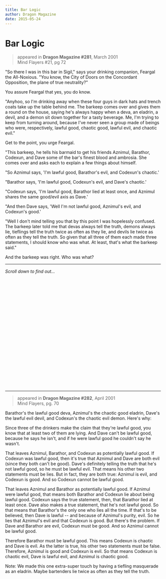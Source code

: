 ```yaml
---
title: Bar Logic
author: Dragon Magazine
date: 2015-05-24
---
```


# Bar Logic

> appeared in **Dragon Magazine #281**, March 2001  
> Mind Flayers #21, pg 72

"So there I was in this bar in Sigil," says your drinking companion,
Feargal the All-Noxious. "You know, the City of Doors on the Concordant
Opposition, the plane of true neutrality?"

You assure Feargal that yes, you do know.

"Anyhoo, so I'm drinking away when these four guys in dark hats and trench
coats take up the table behind me. The barkeep comes over and gives them a
round on the house, saying he's always happy when a deva, an eladrin, a
devil, and a demon sit down together for a tasty beverage. Me, I'm trying
to keep from turning around, because I've never seen a group made of beings
who were, respectively, lawful good, chaotic good, lawful evil, and chaotic
evil."

Get to the point, you urge Feargal.

"This barkeep, he tells his barmaid to get his friends Aznimul, Barathor,
Codexun, and Dave some of the bar's finest blood and ambrosia. She comes
over and asks each to explain a few things about himself.

"So Aznimul says, 'I'm lawful good, Barathor's evil, and Codexun's
chaotic.'

"Barathor says, 'I'm lawful good, Codexun's evil, and Dave's chaotic.'

"Codexun says, 'I'm lawful good, Barathor lied at least once, and Aznimul
shares the same good/evil axis as Dave.'

"And then Dave says, 'Well I'm not lawful good, Aznimul's evil, and
Codexun's good.'

"Well I don't mind telling you that by this point I was hopelessly
confused. The barkeep later told me that devas always tell the truth,
demons always lie, tieflings tell the truth twice as often as they lie, and
devils lie twice as often as they tell the truth. So given that all three
of them each made three statements, I should know who was what. At least,
that's what the barkeep said."

And the barkeep was right. Who was what?

-----

*Scroll down to find out...*

<div class="bigspacer" style="height: 25em;"></div>

-----

> appeared in **Dragon Magazine #282**, April 2001  
> Mind Flayers, pg. 70

Barathor's the lawful good deva, Aznimul's the chaotic good eladrin, Dave's
the lawful evil devil, and Codexun's the chaotic evil demon. Here's why:

Since three of the drinkers make the claim that they're lawful good, you
know that at least two of them are lying. And Dave can't be lawful good,
because he says he isn't, and if he were lawful good he couldn't say he
wasn't.

That leaves Aznimul, Barathor, and Codexun as potentially lawful good. If
Codexun was lawful good, then it's true that Aznimul and Dave are both evil
(since they both can't be good). Dave's definitely telling the truth that
he's not lawful good, so he must be lawful evil. That means his other two
statements must be lies. But in fact, they are both true: Aznimul is evil,
and Codexun is good. And so Codexun cannot be lawful good.

That leaves Aznimul and Barathor as potentially lawful good. If Aznimul
were lawful good, that means both Barathor and Codexun lie about being
lawful good. Codexun says the true statement, then, that Barathor lied at
least once. Dave also makes a true statement, that he's not lawful good. So
that means that Barathor's the only one who lies all the time. If that's to
be believed, then Dave is lawful -- and because of Aznimul's purity, evil.
So he lies that Aznimul's evil and that Codexun is good. But there's the
problem. If Dave and Barathor are evil, Codexun must be good. And so
Aznimul cannot be lawful good.

Therefore Barathor must be lawful good. This means Codexun is chaotic and
Dave is evil. As the latter is true, his other two statements must be
false. Therefore, Aznimul is good and Codexun is evil. So that means
Codexun is chaotic evil, Dave is lawful evil, and Aznimul is chaotic good.

Note: We made this one extra-super touch by having a tiefling masquerade as
an eladrin. Maybe bartenders lie twice as often as they tell the truth.